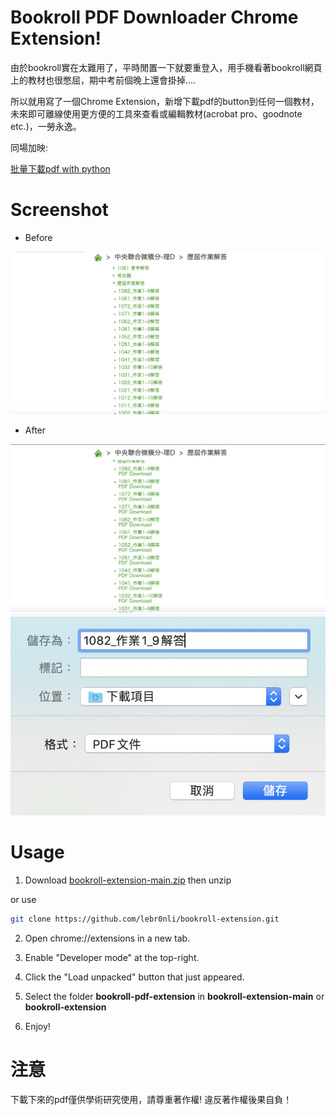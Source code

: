 

# Bookroll PDF Downloader Chrome Extension!

由於bookroll實在太難用了，平時閒置一下就要重登入，用手機看著bookroll網頁上的教材也很憋屈，期中考前個晚上還會掛掉....

所以就用寫了一個Chrome Extension，新增下載pdf的button到任何一個教材，未來即可離線使用更方便的工具來查看或編輯教材(acrobat pro、goodnote etc.)，一勞永逸。

同場加映:

[批量下載pdf with python](https://github.com/lebr0nli/bookroll_pdf_downloader)


# Screenshot

* Before

![1](https://raw.githubusercontent.com/lebr0nli/bookroll-extension/main/sample/before.png)

* After

![2](https://raw.githubusercontent.com/lebr0nli/bookroll-extension/main/sample/after.png)
![2](https://raw.githubusercontent.com/lebr0nli/bookroll-extension/main/sample/after1.png)

# Usage


1. Download [bookroll-extension-main.zip](https://github.com/lebr0nli/bookroll-extension/archive/refs/heads/main.zip) then unzip

or use

```bash
git clone https://github.com/lebr0nli/bookroll-extension.git
```

2. Open chrome://extensions in a new tab.

3. Enable "Developer mode" at the top-right.

4. Click the "Load unpacked" button that just appeared.

5. Select the folder **bookroll-pdf-extension** in **bookroll-extension-main** or **bookroll-extension**

6. Enjoy!


# 注意

下載下來的pdf僅供學術研究使用，請尊重著作權!
違反著作權後果自負！
